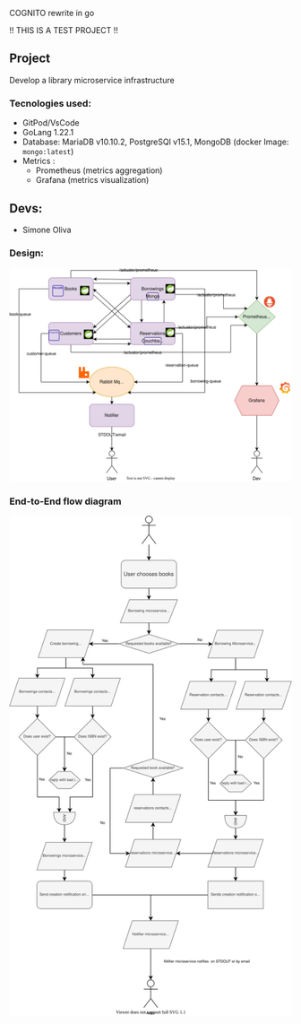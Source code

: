 COGNITO rewrite in go

!! THIS IS A TEST PROJECT !!

## Project 
Develop a library microservice infrastructure

### Tecnologies used:
- GitPod/VsCode
- GoLang 1.22.1
- Database: MariaDB v10.10.2, PostgreSQl v15.1, MongoDB (docker Image: `mongo:latest`)
- Metrics : 
   - Prometheus (metrics aggregation)
   -  Grafana (metrics visualization)
## Devs:
- Simone Oliva

### Design:
![cognito design](design/cognito.svg)

### End-to-End flow diagram

![End-to-End flow diagram](design/flow.svg)
